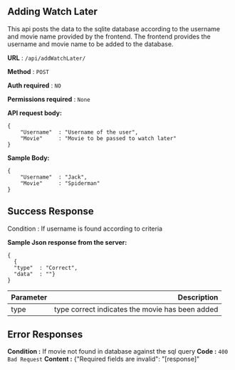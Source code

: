 


## Adding Watch Later

This api posts the data to the sqlite database according to the username and movie name provided by the frontend. The frontend provides the username and movie name to be added to the database.

**URL** : ```/api/addWatchLater/```

**Method** : ```POST```

**Auth required** : ```NO```

**Permissions required** : ```None```


**API request body:**

```
{
    "Username"  : "Username of the user",
    "Movie"     : "Movie to be passed to watch later"
}
```

**Sample Body:**

```
{
    "Username"  : "Jack",
    "Movie"     : "Spiderman"
}
```

## Success Response

Condition : If username is found according to criteria

**Sample Json response from the server:**
```
{
  {
  "type"  : "Correct",
  "data"  : ""}
}
```


| Parameter      | Description
| :---        |    ----:  
| type | type correct indicates the movie has been added | 


 
## Error Responses
**Condition :** If movie not found in database against the sql query
**Code :** ```400 Bad Request```
**Content :** {"Required fields are invalid": "[response]"


